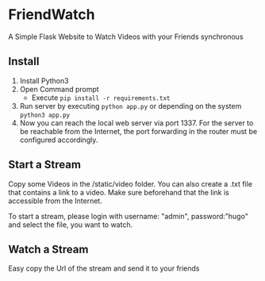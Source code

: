 # FriendWatch
A Simple Flask Website to Watch Videos with your Friends synchronous

## Install
1. Install Python3
2. Open Command prompt
    * Execute ```pip install -r requirements.txt```
3. Run server by executing ```python app.py``` or depending on the system ```python3 app.py```
4. Now you can reach the local web server via port 1337. 
For the server to be reachable from the Internet, the port forwarding in the router must be configured accordingly.

## Start a Stream
Copy some Videos in the /static/video folder. 
You can also create a .txt file that contains a link to a video. Make sure beforehand that the link is accessible from the Internet.

To start a stream, please login with username: "admin", password:"hugo" and select the file, you want to watch.

## Watch a Stream
Easy copy the Url of the stream and send it to your friends

